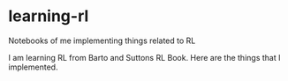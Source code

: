 # learning-rl
Notebooks of me implementing things related to RL

I am learning RL from Barto and Suttons RL Book. Here are the things that I implemented.
